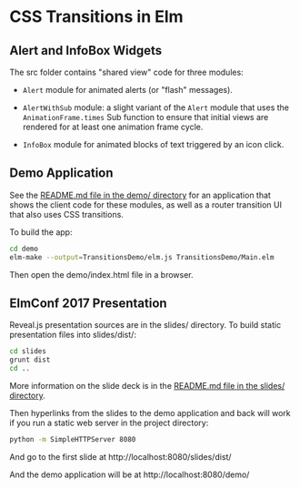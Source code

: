 # CSS Transitions in Elm


## Alert and InfoBox Widgets

The src folder contains "shared view" code for three modules:

* `Alert` module for animated alerts (or "flash" messages).

* `AlertWithSub` module: a slight variant of the `Alert` module that uses the
`AnimationFrame.times` Sub function to ensure that initial views are rendered for at
least one animation frame cycle.

* `InfoBox` module for animated blocks of text triggered by an icon click.


## Demo Application

See the [README.md file in the demo/ directory](demo/README.md) for an application that shows the
client code for these modules, as well as a router transition UI that also uses
CSS transitions.

To build the app:

```bash
cd demo
elm-make --output=TransitionsDemo/elm.js TransitionsDemo/Main.elm
```

Then open the demo/index.html file in a browser.


## ElmConf 2017 Presentation

Reveal.js presentation sources are in the slides/ directory. To build static presentation
files into slides/dist/:

```bash
cd slides
grunt dist
cd ..
```

More information on the slide deck is in the  [README.md file in the slides/ directory](slides/README.md).

Then hyperlinks from the slides to the demo application and back will work if you run a static
web server in the project directory:

```bash
python -m SimpleHTTPServer 8080
```

And go to the first slide at http://localhost:8080/slides/dist/

And the demo application will be at http://localhost:8080/demo/
